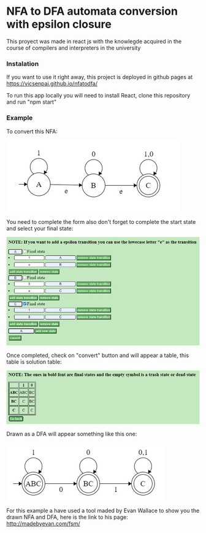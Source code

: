 # NFA to DFA automata conversion with epsilon closure
 
This proyect was made in react js with the knowlegde acquired in the course of compilers and interpreters in the university

### Instalation

If you want to use it right away, this project is deployed in github pages at https://vicsenpai.github.io/nfatodfa/

To run this app locally you will need to install React, clone this repository and run "npm start"

### Example

To convert this NFA:

![](./public/exampleNFA.jpg)

You need to complete the form also don't forget to complete the start state and select your final state:

![](./public/formExample.jpg)

Once completed, check on "convert" button and will appear a table, this table is solution table:

![](./public/solutionExample.jpg)

Drawn as a DFA will appear something like this one:

![](./public/solutionDFA.jpg)

For this example a have used a tool maded by Evan Wallace to show you the drawn NFA and DFA, here is the link to his page:
http://madebyevan.com/fsm/
